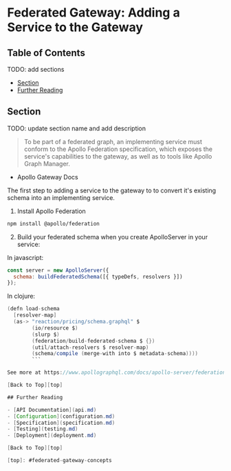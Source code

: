 # Federated Gateway: Adding a Service to the Gateway

## Table of Contents

TODO: add sections
- [Section](#section)
- [Further Reading](#further-reading)

## Section

TODO: update section name and add description


> To be part of a federated graph, an implementing service must conform to the Apollo Federation specification, which exposes the service's capabilities to the gateway, as well as to tools like Apollo Graph Manager.
- Apollo Gateway Docs


The first step to adding a service to the gateway to to convert it's existing schema into an implementing service.

1. Install Apollo Federation

```sh
npm install @apollo/federation
```

2. Build your federated schema when you create ApolloServer in your service:

In javascript:
```js
const server = new ApolloServer({
  schema: buildFederatedSchema([{ typeDefs, resolvers }])
});
```
In clojure:
```java
(defn load-schema
  [resolver-map]
  (as-> "reaction/pricing/schema.graphql" $
        (io/resource $)
        (slurp $)
        (federation/build-federated-schema $ {})
        (util/attach-resolvers $ resolver-map)
        (schema/compile (merge-with into $ metadata-schema))))
        ```

See more at https://www.apollographql.com/docs/apollo-server/federation/implementing/

[Back to Top][top]

## Further Reading

- [API Documentation](api.md)
- [Configuration](configuration.md)
- [Specification](specification.md)
- [Testing](testing.md)
- [Deployment](deployment.md)

[Back to Top][top]

[top]: #federated-gateway-concepts
